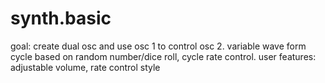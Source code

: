 # synth.basic
goal: create dual osc and use osc 1 to control osc 2. variable wave form cycle based on random number/dice roll, cycle rate control.
user features: adjustable volume, rate control
style 
